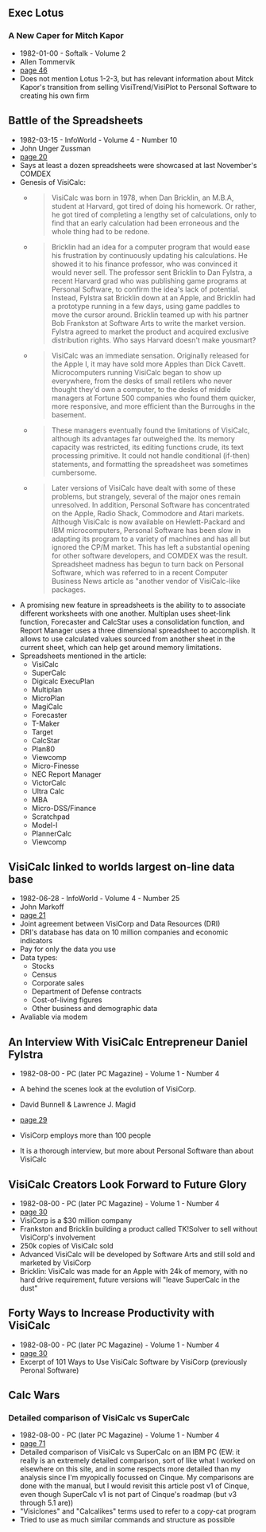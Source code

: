 ## Exec Lotus

### A New Caper for Mitch Kapor

- 1982-01-00 - Softalk - Volume 2
- Allen Tommervik
- [page 46](https://archive.org/details/softalkv2n05jan1982/page/46/mode/2up?q=visicalc&view=theater)
- Does not mention Lotus 1-2-3, but has relevant information about Mitck Kapor's transition from selling VisiTrend/VisiPlot to Personal Software to creating his own firm

## Battle of the Spreadsheets

- 1982-03-15 - InfoWorld - Volume 4 - Number 10
- John Unger Zussman
- [page 20](https://books.google.com/books?id=gD4EAAAAMBAJ&lpg=PA21&pg=PA20#v=onepage&q&f=true)
- Says at least a dozen spreadsheets were showcased at last November's COMDEX
- Genesis of VisiCalc:
  - > VisiCalc was born in 1978, when Dan Bricklin, an M.B.A, student at Harvard, got tired of doing his homework. Or rather, he got tired of completing a lengthy set of calculations, only to find that an early calculation had been erroneous and the whole thing had to be redone.
  - > Bricklin had an idea for a computer program that would ease his frustration by continuously updating his calculations. He showed it to his finance professor, who was convinced it would never sell. The professor sent Bricklin to Dan Fylstra, a recent Harvard grad who was publishing game programs at Personal Software, to confirm the idea's lack of potential. Instead, Fylstra sat Bricklin down at an Apple, and Bricklin had a prototype running in a few days, using game paddles to move the cursor around. Bricklin teamed up with his partner Bob Frankston at Software Arts to write the market version. Fylstra agreed to market the product and acquired exclusive distribution rights. Who says Harvard doesn't make yousmart?
  - > VisiCalc was an immediate sensation. Originally released for the Apple I, it may have sold more Apples than Dick Cavett. Microcomputers running VisiCalc began to show up everywhere, from the desks of small retilers who never thought they'd own a computer, to the desks of middle managers at Fortune 500 companies who found them quicker, more responsive, and more efficient than the Burroughs in the basement.
  - > These managers eventually found the limitations of VisiCalc, although its advantages far outweighed the. Its memory capacity was restricted, its editing functions crude, its text processing primitive. It could not handle conditional (if-then) statements, and formatting the spreadsheet was sometimes cumbersome.
  - > Later versions of VisiCalc have dealt with some of these problems, but strangely, several of the major ones remain unresolved. In addition, Personal Software has concentrated on the Apple, Radio Shack, Commodore and Atari markets. Although VisiCalc is now available on Hewlett-Packard and IBM microcomputers, Personal Software has been slow in adapting its program to a variety of machines and has all but ignored the CP/M market. This has left a substantial opening for other software developers, and COMDEX was the result. Spreadsheet madness has begun to turn back on Personal Software, which was referred to in a recent Computer Business News article as "another vendor of VisiCalc-like packages.
- A promising new feature in spreadsheets is the ability to to associate different worksheets with one another. Multiplan uses sheet-link function, Forecaster and CalcStar uses a consolidation function, and Report Manager uses a three dimensional spreadsheet to accomplish. It allows to use calculated values sourced from another sheet in the current sheet, which can help get around memory limitations.
- Spreadsheets mentioned in the article:
  - VisiCalc
  - SuperCalc
  - Digicalc ExecuPlan
  - Multiplan
  - MicroPlan
  - MagiCalc
  - Forecaster
  - T-Maker
  - Target
  - CalcStar
  - Plan80
  - Viewcomp
  - Micro-Finesse
  - NEC Report Manager
  - VictorCalc
  - Ultra Calc
  - MBA
  - Micro-DSS/Finance
  - Scratchpad
  - Model-I
  - PlannerCalc
  - Viewcomp
    <!-- todo: add all the above to the giant/readem if they didn't have any other article mention with more detail in 1982 -->

## VisiCalc linked to worlds largest on-line data base

- 1982-06-28 - InfoWorld - Volume 4 - Number 25
- John Markoff
- [page 21](https://books.google.com/books?id=ZTAEAAAAMBAJ&pg=PA21&dq=visicalc&hl=en&sa=X&ved=2ahUKEwih1or04oX1AhVpm2oFHex8AFY4ChDoAXoECAMQAg#v=onepage&q&f=true)
- Joint agreement between VisiCorp and Data Resources (DRI)
- DRI's database has data on 10 million companies and economic indicators
- Pay for only the data you use
- Data types:
  - Stocks
  - Census
  - Corporate sales
  - Department of Defense contracts
  - Cost-of-living figures
  - Other business and demographic data
- Avaliable via modem

<!-- PC Magazine Volume 1 - Number 4 August '82 is phenomenal if you are looking for a rundown on spreadsheets from 1978-1982 or wanting to research of a book about spreadsheet history -->

## An Interview With VisiCalc Entrepreneur Daniel Fylstra

- 1982-08-00 - PC (later PC Magazine) - Volume 1 - Number 4
- A behind the scenes look at the evolution of VisiCorp.
- David Bunnell & Lawrence J. Magid
- [page 29](https://books.google.com/books?id=WYnHD9WSWdAC&pg=PA29&hl=en&sa=X&ved=2ahUKEwi7hL_q3YX1AhXEnGoFHdb9DwYQ6AF6BAgLEAI#v=onepage&q&f=true)

- VisiCorp employs more than 100 people
- It is a thorough interview, but more about Personal Software than about VisiCalc

## VisiCalc Creators Look Forward to Future Glory

- 1982-08-00 - PC (later PC Magazine) - Volume 1 - Number 4
- [page 30](https://books.google.com/books?id=WYnHD9WSWdAC&pg=PA30&hl=en&sa=X&ved=2ahUKEwi7hL_q3YX1AhXEnGoFHdb9DwYQ6AF6BAgLEAI#v=onepage&q&f=true)
- VisiCorp is a \$30 million company
- Frankston and Bricklin building a product called TK!Solver to sell without VisiCorp's involvement
- 250k copies of VisiCalc sold
- Advanced VisiCalc will be developed by Software Arts and still sold and marketed by VisiCorp
- Bricklin: VisiCalc was made for an Apple with 24k of memory, with no hard drive requirement, future versions will "leave SuperCalc in the dust"

## Forty Ways to Increase Productivity with VisiCalc

- 1982-08-00 - PC (later PC Magazine) - Volume 1 - Number 4
- [page 30](https://books.google.com/books?id=WYnHD9WSWdAC&pg=PA32&hl=en&sa=X&ved=2ahUKEwi7hL_q3YX1AhXEnGoFHdb9DwYQ6AF6BAgLEAI#v=onepage&q&f=true)
- Excerpt of 101 Ways to Use VisiCalc Software by VisiCorp (previously Peronal Software)

## Calc Wars

### Detailed comparison of VisiCalc vs SuperCalc

- 1982-08-00 - PC (later PC Magazine) - Volume 1 - Number 4
- [page 71](https://books.google.com/books?id=WYnHD9WSWdAC&pg=PA71&hl=en&sa=X&ved=2ahUKEwi7hL_q3YX1AhXEnGoFHdb9DwYQ6AF6BAgLEAI#v=onepage&q&f=true)
- Detailed comparison of VisiCalc vs SuperCalc on an IBM PC (EW: it really is an extremely detailed comparison, sort of like what I worked on elsewhere on this site, and in some respects more detailed than my analysis since I'm myopically focussed on Cinque. My comparisons are done with the manual, but I would revisit this article post v1 of Cinque, even though SuperCalc v1 is not part of Cinque's roadmap (but v3 through 5.1 are))
- "Visiclones" and "Calcalikes" terms used to refer to a copy-cat program
- Tried to use as much similar commands and structure as possible
